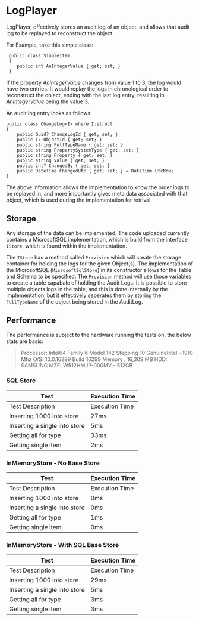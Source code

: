 # LogPlayer

LogPlayer, effectively stores an audit log of an object, and allows that audit log to be replayed to reconstruct the object.

For Example, take this simple class:
```
 public class SimpleItem
 {
    public int AnIntegerValue { get; set; }
 }
```

If the property *AnIntegerValue* changes from value 1 to 3, the log would have two entries. It would replay the logs in chronological order to reconstruct the object, ending with the last log entry, resulting in *AnIntegerValue* being the value 3.

An audit log entry looks as follows:
```
public class ChangeLog<I> where I:struct
{
    public Guid? ChangeLogId { get; set; }
    public I? ObjectId { get; set; }
    public string FullTypeName { get; set; }
    public string PropertySystemType { get; set; }
    public string Property { get; set; }
    public string Value { get; set; }
    public int? ChangedBy { get; set; }
    public DateTime ChangedUtc { get; set; } = DateTime.UtcNow;
}
```
The above information allows the implementation to know the order logs to be replayed in, and more importantly gives meta data associated with that object, which is used during the implementation for retrival.

## Storage

Any storage of the data can be implemented. The code uploaded currently contains a MicrosoftSQL implementation, which is build from the interface ```IStore```, which is found within the implementation.

The ```IStore``` has a method called ```Provision``` which will create the storage container for holding the logs for the given Object(s). The implementation of the MicrosoftSQL (```MicrosoftSqlStore```) in its constructor allows for the Table and Schema to be specified. The ```Provision``` method will use those variables to create a table capabale of holding the Audit Logs. It is possible to store multiple objects logs in the table, and this is done internally by the implementation, but it effectively seperates them by storing the ```FullTypeName``` of the object being stored in the AuditLog.

## Performance
The performance is subject to the hardware running the tests on, the below stats are basis:
> Processor: Intel64 Family 6 Model 142 Stepping 10 GenuineIntel ~1910 Mhz
> O/S: 10.0.16299 Build 16299
> Memory :  16,309 MB
> HDD: SAMSUNG MZFLW512HMJP-000MV - 512GB

### SQL Store
| Test | Execution Time |
| ------------ | ------------ |
| Test Description | Execution Time |
| Inserting 1000 into store | 27ms |
| Inserting a single into store | 5ms |
| Getting all for type | 33ms |
| Getting single item | 2ms |
### InMemoryStore - No Base Store
| Test | Execution Time |
| ------------ | ------------ |
| Test Description | Execution Time |
| Inserting 1000 into store | 0ms |
| Inserting a single into store | 0ms |
| Getting all for type | 1ms |
| Getting single item | 0ms |
### InMemoryStore - With SQL Base Store
| Test | Execution Time |
| ------------ | ------------ |
| Test Description | Execution Time |
| Inserting 1000 into store | 29ms |
| Inserting a single into store | 5ms |
| Getting all for type | 3ms |
| Getting single item | 3ms |
